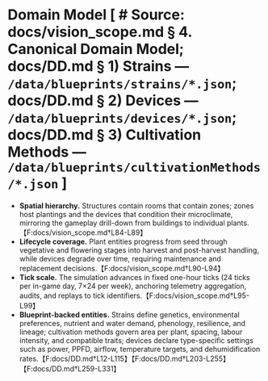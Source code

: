 # Domain Model [ # Source: docs/vision_scope.md § 4. Canonical Domain Model; docs/DD.md § 1) Strains — `/data/blueprints/strains/*.json`; docs/DD.md § 2) Devices — `/data/blueprints/devices/*.json`; docs/DD.md § 3) Cultivation Methods — `/data/blueprints/cultivationMethods/*.json` ]

- **Spatial hierarchy.** Structures contain rooms that contain zones; zones host plantings and the devices that condition their microclimate, mirroring the gameplay drill-down from buildings to individual plants.【F:docs/vision_scope.md†L84-L89】
- **Lifecycle coverage.** Plant entities progress from seed through vegetative and flowering stages into harvest and post-harvest handling, while devices degrade over time, requiring maintenance and replacement decisions.【F:docs/vision_scope.md†L90-L94】
- **Tick scale.** The simulation advances in fixed one-hour ticks (24 ticks per in-game day, 7×24 per week), anchoring telemetry aggregation, audits, and replays to tick identifiers.【F:docs/vision_scope.md†L95-L99】
- **Blueprint-backed entities.** Strains define genetics, environmental preferences, nutrient and water demand, phenology, resilience, and lineage; cultivation methods govern area per plant, spacing, labour intensity, and compatible traits; devices declare type-specific settings such as power, PPFD, airflow, temperature targets, and dehumidification rates.【F:docs/DD.md†L12-L115】【F:docs/DD.md†L203-L255】【F:docs/DD.md†L259-L331】
